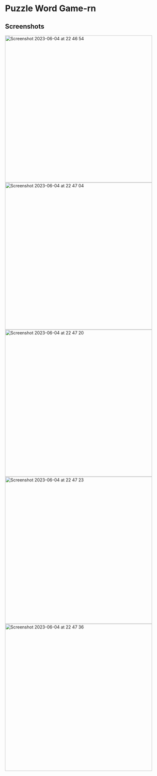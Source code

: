# Puzzle Word Game-rn

## Screenshots

<img width="485" alt="Screenshot 2023-06-04 at 22 46 54" src="https://github.com/uzanenis/Puzzle-Word-Game-rn/assets/73305571/c4149a2f-cae6-4241-bcc5-be6f90719365">


<img width="485" alt="Screenshot 2023-06-04 at 22 47 04" src="https://github.com/uzanenis/Puzzle-Word-Game-rn/assets/73305571/ee9e27d1-bc57-4617-b967-eae3c456a425">

<img width="485" alt="Screenshot 2023-06-04 at 22 47 20" src="https://github.com/uzanenis/Puzzle-Word-Game-rn/assets/73305571/8f9ae603-2aab-495e-8094-956a45e7739c">

<img width="485" alt="Screenshot 2023-06-04 at 22 47 23" src="https://github.com/uzanenis/Puzzle-Word-Game-rn/assets/73305571/c4147fcf-9652-4b07-bff5-b349b4bc3d94">

<img width="485" alt="Screenshot 2023-06-04 at 22 47 36" src="https://github.com/uzanenis/Puzzle-Word-Game-rn/assets/73305571/562fd458-f44e-4bec-808c-aba76ac8e22a">
